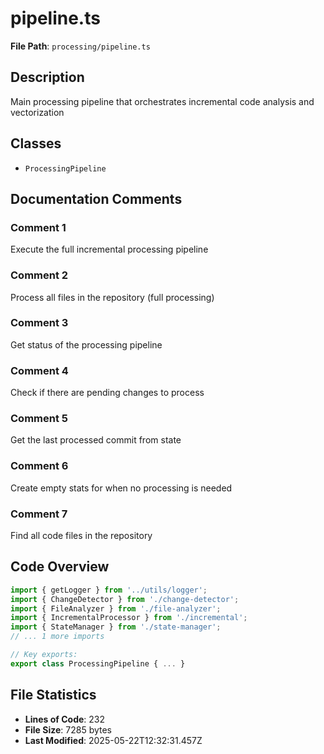 # pipeline.ts

**File Path**: `processing/pipeline.ts`

## Description

Main processing pipeline that orchestrates incremental code analysis and vectorization

## Classes

- `ProcessingPipeline`

## Documentation Comments

### Comment 1

Execute the full incremental processing pipeline

### Comment 2

Process all files in the repository (full processing)

### Comment 3

Get status of the processing pipeline

### Comment 4

Check if there are pending changes to process

### Comment 5

Get the last processed commit from state

### Comment 6

Create empty stats for when no processing is needed

### Comment 7

Find all code files in the repository

## Code Overview

```typescript
import { getLogger } from '../utils/logger';
import { ChangeDetector } from './change-detector';
import { FileAnalyzer } from './file-analyzer';
import { IncrementalProcessor } from './incremental';
import { StateManager } from './state-manager';
// ... 1 more imports

// Key exports:
export class ProcessingPipeline { ... }
```

## File Statistics

- **Lines of Code**: 232
- **File Size**: 7285 bytes
- **Last Modified**: 2025-05-22T12:32:31.457Z

